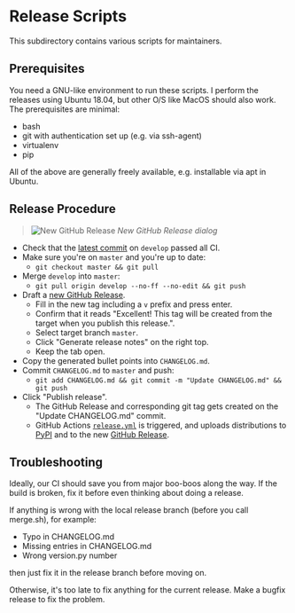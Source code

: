# Release Scripts

This subdirectory contains various scripts for maintainers.

## Prerequisites

You need a GNU-like environment to run these scripts.  I perform the releases
using Ubuntu 18.04, but other O/S like MacOS should also work.  The
prerequisites are minimal:

- bash
- git with authentication set up (e.g. via ssh-agent)
- virtualenv
- pip

All of the above are generally freely available, e.g. installable via apt in Ubuntu.

## Release Procedure

> ![New GitHub Release](https://github.com/user-attachments/assets/cf8f2fa4-37c1-4e50-9fd8-ab6e3fd705b5)
> *New GitHub Release dialog*

- Check that the [latest commit](https://github.com/piskvorky/smart_open/commits/develop) on `develop` passed all CI.
- Make sure you're on `master` and you're up to date:
    - `git checkout master && git pull`
- Merge `develop` into `master`:
    - `git pull origin develop --no-ff --no-edit && git push`
- Draft a [new GitHub Release](https://github.com/piskvorky/smart_open/releases/new).
    - Fill in the new tag including a `v` prefix and press enter.
    - Confirm that it reads "Excellent! This tag will be created from the target when you publish this release.".
    - Select target branch `master`.
    - Click "Generate release notes" on the right top.
    - Keep the tab open.
- Copy the generated bullet points into `CHANGELOG.md`.
- Commit `CHANGELOG.md` to `master` and push:
    - `git add CHANGELOG.md && git commit -m "Update CHANGELOG.md" && git push`
- Click "Publish release".
    - The GitHub Release and corresponding git tag gets created on the "Update CHANGELOG.md" commit.
    - GitHub Actions [`release.yml`](https://github.com/piskvorky/smart_open/actions/workflows/release.yml) is triggered, and uploads distributions to [PyPI](https://pypi.org/project/smart-open/) and to the new [GitHub Release](https://github.com/piskvorky/smart_open/releases).

## Troubleshooting

Ideally, our CI should save you from major boo-boos along the way.
If the build is broken, fix it before even thinking about doing a release.

If anything is wrong with the local release branch (before you call merge.sh), for example:

- Typo in CHANGELOG.md
- Missing entries in CHANGELOG.md
- Wrong version.py number

then just fix it in the release branch before moving on.

Otherwise, it's too late to fix anything for the current release.
Make a bugfix release to fix the problem.
